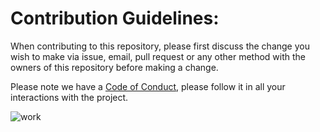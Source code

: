 # Contribution Guidelines:


When contributing to this repository, please first discuss the change you wish to make via issue,
email, pull request or any other method with the owners of this repository before making a change. 

Please note we have a [Code of Conduct](https://github.com/jay0x5/Aveon/blob/ed5ef97677a80aafca46aaf5c51c76f04db62ea3/CodeOfConduct.md), please follow it in all your interactions with the project.

![work](https://user-images.githubusercontent.com/78173760/162144167-a8466441-0a82-4cb1-a654-67aa5252468f.jpg)




